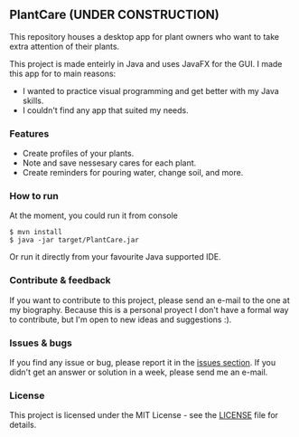 ## PlantCare (UNDER CONSTRUCTION)
This repository houses a desktop app for plant owners who want to take extra attention of their plants.

This project is made enteirly in Java and uses JavaFX for the GUI.
I made this app for to main reasons:
 - I wanted to practice visual programming and get better with my Java skills.
 - I couldn't find any app that suited my needs.

### Features
 - Create profiles of your plants.
 - Note and save nessesary cares for each plant.
 - Create reminders for pouring water, change soil, and more.

### How to run
At the moment, you could run it from console

    $ mvn install
    $ java -jar target/PlantCare.jar

Or run it directly from your favourite Java supported IDE.

### Contribute & feedback
If you want to contribute to this project, please send an e-mail to the one at my biography. Because this is a personal proyect I don't have a formal way to contribute, but I'm open to new ideas and suggestions :).

### Issues & bugs
If you find any issue or bug, please report it in the [issues section](https://github.com/CCWebi/PlantCare/issues).
If you didn't get an answer or solution in a week, please send me an e-mail.

### License
This project is licensed under the MIT License - see the [LICENSE](LICENSE) file for details.

